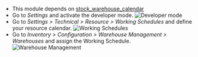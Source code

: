 - This module depends on
  [stock_warehouse_calendar](https://github.com/OCA/stock-logistics-warehouse)
- Go to *Settings* and activate the developer mode.
![Developer mode](../static/description/developer_mode.gif)
- Go to *Settings \> Technical \> Resource \> Working Schedules* and define
  your resource calendar.
![Working Schedules](../static/description/working_schedules.gif)
- Go to *Inventory \> Configuration \> Warehouse Management \>
  Warehouses* and assign the Working Schedule.
![Warehouse Management](../static/description/warehouse_management.gif)
